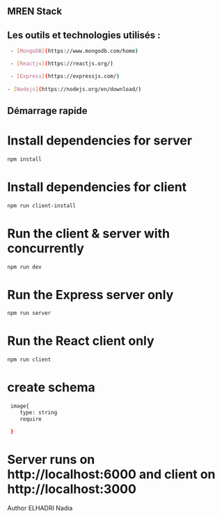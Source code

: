## MREN Stack

## Les outils et technologies utilisés :
```bash
 - [MongoDB](https://www.mongodb.com/home)

 - [Reactjs](https://reactjs.org/)

 - [Express](https://expressjs.com/)
 
- [Nodejs](https://nodejs.org/en/download/)
  ```
## Démarrage rapide
# Install dependencies for server
```bash
npm install
```

# Install dependencies for client
```bash
npm run client-install
```
# Run the client & server with concurrently
```bash
npm run dev
```

# Run the Express server only
```bash
npm run server
```
# Run the React client only
```bash
npm run client

```
# create schema
```bash
 image{
    type: string
    require

 }
 ```

# Server runs on http://localhost:6000 and client on http://localhost:3000
Author
ELHADRI Nadia

